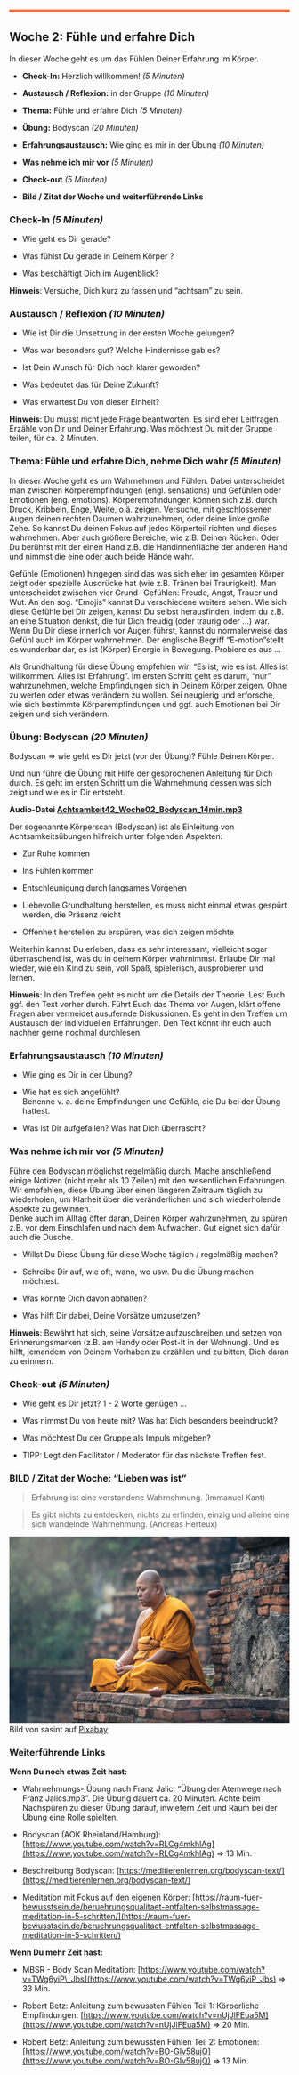 ![](./images/OrangeLine.png)



## Woche 2: Fühle und erfahre Dich

In dieser Woche geht es um das Fühlen Deiner Erfahrung im Körper.

-   **Check-In:** Herzlich willkommen! *(5 Minuten)*

-   **Austausch / Reflexion:** in der Gruppe *(10 Minuten)*

-   **Thema:** Fühle und erfahre Dich *(5 Minuten)*

-   **Übung:** Bodyscan *(20 Minuten)*

-   **Erfahrungsaustausch:** Wie ging es mir in der Übung *(10 Minuten)*

-   **Was nehme ich mir vor** *(5 Minuten)*

-   **Check-out** *(5 Minuten)*

-   **Bild / Zitat der Woche und weiterführende Links**

### Check-In *(5 Minuten)*

-   Wie geht es Dir gerade?

-   Was fühlst Du gerade in Deinem Körper ?

-   Was beschäftigt Dich im Augenblick?

**Hinweis**: Versuche, Dich kurz zu fassen und “achtsam” zu sein.

### Austausch / Reflexion *(10 Minuten)*

-   Wie ist Dir die Umsetzung in der ersten Woche gelungen?

-   Was war besonders gut? Welche Hindernisse gab es?

-   Ist Dein Wunsch für Dich noch klarer geworden?

-   Was bedeutet das für Deine Zukunft?

-   Was erwartest Du von dieser Einheit?

**Hinweis**: Du musst nicht jede Frage beantworten. Es sind eher
Leitfragen. Erzähle von Dir und Deiner Erfahrung. Was möchtest Du mit
der Gruppe teilen, für ca. 2 Minuten.

### Thema: Fühle und erfahre Dich, nehme Dich wahr *(5 Minuten)*

In dieser Woche geht es um Wahrnehmen und Fühlen. Dabei unterscheidet
man zwischen Körperempfindungen (engl. sensations) und Gefühlen oder
Emotionen (eng. emotions). Körperempfindungen können sich z.B. durch
Druck, Kribbeln, Enge, Weite, o.ä. zeigen. Versuche, mit geschlossenen
Augen deinen rechten Daumen wahrzunehmen, oder deine linke große Zehe.
So kannst Du deinen Fokus auf jedes Körperteil richten und dieses
wahrnehmen. Aber auch größere Bereiche, wie z.B. Deinen Rücken. Oder Du
berührst mit der einen Hand z.B. die Handinnenfläche der anderen Hand
und nimmst die eine oder auch beide Hände wahr.

Gefühle (Emotionen) hingegen sind das was sich eher im gesamten Körper
zeigt oder spezielle Ausdrücke hat (wie z.B. Tränen bei Traurigkeit).
Man unterscheidet zwischen vier Grund- Gefühlen: Freude, Angst, Trauer
und Wut. An den sog. “Emojis” kannst Du verschiedene weitere sehen. Wie
sich diese Gefühle bei Dir zeigen, kannst Du selbst herausfinden, indem
du z.B. an eine Situation denkst, die für Dich freudig (oder traurig
oder ...) war. Wenn Du Dir diese innerlich vor Augen führst, kannst du
normalerweise das Gefühl auch im Körper wahrnehmen. Der englische
Begriff “E-motion”stellt es wunderbar dar, es ist (Körper) Energie in
Bewegung. Probiere es aus ...

Als Grundhaltung für diese Übung empfehlen wir: “Es ist, wie es ist.
Alles ist willkommen. Alles ist Erfahrung”. Im ersten Schritt geht es
darum, “nur” wahrzunehmen, welche Empfindungen sich in Deinem Körper
zeigen. Ohne zu werten oder etwas verändern zu wollen. Sei neugierig und
erforsche, wie sich bestimmte Körperempfindungen und ggf. auch Emotionen
bei Dir zeigen und sich verändern.

### Übung: Bodyscan *(20 Minuten)*

Bodyscan =&gt; wie geht es Dir jetzt (vor der Übung)? Fühle Deinen
Körper.

Und nun führe die Übung mit Hilfe der gesprochenen Anleitung für Dich
durch. Es geht im ersten Schritt um die Wahrnehmung dessen was sich
zeigt und wie es in Dir entsteht. 

**Audio-Datei [Achtsamkeit42_Woche02_Bodyscan_14min.mp3](https://drive.google.com/file/d/1j8kJ1PWkJqVH8F_omrRfuN6Zo-ge9yeF/view?usp=sharing)**

Der sogenannte Körperscan (Bodyscan) ist als Einleitung von
Achtsamkeitsübungen hilfreich unter folgenden Aspekten:

-   Zur Ruhe kommen

-   Ins Fühlen kommen

-   Entschleunigung durch langsames Vorgehen

-   Liebevolle Grundhaltung herstellen, es muss nicht einmal etwas
    gespürt werden, die Präsenz reicht

-   Offenheit herstellen zu erspüren, was sich zeigen möchte

Weiterhin kannst Du erleben, dass es sehr interessant, vielleicht sogar
überraschend ist, was du in deinem Körper wahrnimmst. Erlaube Dir mal
wieder, wie ein Kind zu sein, voll Spaß, spielerisch, ausprobieren und
lernen.

**Hinweis**: In den Treffen geht es nicht um die Details der Theorie.
Lest Euch ggf. den Text vorher durch. Führt Euch das Thema vor Augen,
klärt offene Fragen aber vermeidet ausufernde Diskussionen. Es geht in
den Treffen um Austausch der individuellen Erfahrungen. Den Text könnt
ihr euch auch nachher gerne nochmal durchlesen.

### Erfahrungsaustausch *(10 Minuten)*

-   Wie ging es Dir in der Übung?

-   Wie hat es sich angefühlt?  
    Benenne v. a. deine Empfindungen und Gefühle, die Du bei der Übung
    hattest.

-   Was ist Dir aufgefallen? Was hat Dich überrascht?

### Was nehme ich mir vor *(5 Minuten)*

Führe den Bodyscan möglichst regelmäßig durch. Mache anschließend einige
Notizen (nicht mehr als 10 Zeilen) mit den wesentlichen Erfahrungen. Wir
empfehlen, diese Übung über einen längeren Zeitraum täglich zu
wiederholen, um Klarheit über die veränderlichen und sich wiederholende
Aspekte zu gewinnen.  
Denke auch im Alltag öfter daran, Deinen Körper wahrzunehmen, zu spüren
z.B. vor dem Einschlafen und nach dem Aufwachen. Gut eignet sich dafür
auch die Dusche.

-   Willst Du Diese Übung für diese Woche täglich / regelmäßig machen?

-   Schreibe Dir auf, wie oft, wann, wo usw. Du die Übung machen
    möchtest.

-   Was könnte Dich davon abhalten?

-   Was hilft Dir dabei, Deine Vorsätze umzusetzen?

**Hinweis**: Bewährt hat sich, seine Vorsätze aufzuschreiben und setzen
von Erinnerungsmarken (z.B. am Handy oder Post-It in der Wohnung). Und
es hilft, jemandem von Deinem Vorhaben zu erzählen und zu bitten, Dich
daran zu erinnern.

### Check-out *(5 Minuten)*

-   Wie geht es Dir jetzt? 1 - 2 Worte genügen …

-   Was nimmst Du von heute mit? Was hat Dich besonders beeindruckt?

-   Was möchtest Du der Gruppe als Impuls mitgeben?

-   TIPP: Legt den Facilitator / Moderator für das nächste Treffen fest.

### BILD / Zitat der Woche: “Lieben was ist”

> Erfahrung ist eine verstandene Wahrnehmung. (Immanuel Kant)
>

> Es gibt nichts zu entdecken, nichts zu erfinden, einzig und alleine eine
> sich wandelnde Wahrnehmung. (Andreas Herteux)
>

![](./images/image8.png)
Bild von sasint auf
[Pixabay](https://pixabay.com/de/?utm_source=link-attribution&utm_medium=referral&utm_campaign=image&utm_content=2847508)

### Weiterführende Links

**Wenn Du noch etwas Zeit hast:**

-   Wahrnehmungs- Übung nach Franz Jalic: “Übung der Atemwege nach Franz
    Jalics.mp3”. Die Übung dauert ca. 20 Minuten. Achte beim Nachspüren
    zu dieser Übung darauf, inwiefern Zeit und Raum bei der Übung eine
    Rolle spielten.

-   Bodyscan (AOK Rheinland/Hamburg):
    [https://www.youtube.com/watch?v=RLCg4mkhlAg](https://www.youtube.com/watch?v=RLCg4mkhlAg)
    =&gt; 13 Min.

-   Beschreibung Bodyscan:
    [https://meditierenlernen.org/bodyscan-text/](https://meditierenlernen.org/bodyscan-text/)

-   Meditation mit Fokus auf den eigenen Körper:
    [https://raum-fuer-bewusstsein.de/beruehrungsqualitaet-entfalten-selbstmassage-meditation-in-5-schritten/](https://raum-fuer-bewusstsein.de/beruehrungsqualitaet-entfalten-selbstmassage-meditation-in-5-schritten/)

**Wenn Du mehr Zeit hast:**

-   MBSR - Body Scan Meditation:
    [https://www.youtube.com/watch?v=TWg6yiP\_Jbs](https://www.youtube.com/watch?v=TWg6yiP_Jbs)
    =&gt; 33 Min.

-   Robert Betz: Anleitung zum bewussten Fühlen Teil 1: Körperliche
    Empfindungen:
    [https://www.youtube.com/watch?v=nUjJlFEua5M](https://www.youtube.com/watch?v=nUjJlFEua5M)
    =&gt; 20 Min.

-   Robert Betz: Anleitung zum bewussten Fühlen Teil 2: Emotionen:
    [https://www.youtube.com/watch?v=BO-GIv58ujQ](https://www.youtube.com/watch?v=BO-GIv58ujQ)
    =&gt; 13 Min.